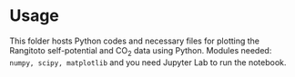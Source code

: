 # Usage

This folder hosts Python codes and necessary files for plotting the Rangitoto self-potential and $\mathrm{CO_2}$ data using Python. Modules needed: `numpy, scipy, matplotlib` and you need Jupyter Lab to run the notebook.
